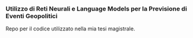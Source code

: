 ### Utilizzo di Reti Neurali e Language Models per la Previsione di Eventi Geopolitici
Repo per il codice utilizzato nella mia tesi magistrale.

